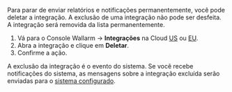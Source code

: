 Para parar de enviar relatórios e notificações permanentemente, você pode deletar a integração. A exclusão de uma integração não pode ser desfeita. A integração será removida da lista permanentemente.

1. Vá para o Console Wallarm → **Integrações** na Cloud [US](https://us1.my.wallarm.com/integrations/) ou [EU](https://my.wallarm.com/integrations/).
2. Abra a integração e clique em **Deletar**.
3. Confirme a ação.

A exclusão da integração é o evento do sistema. Se você recebe notificações do sistema, as mensagens sobre a integração excluída serão enviadas para o [sistema configurado](integrations-intro.md#integration-types).
